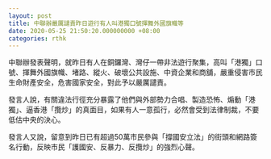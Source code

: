 ```yaml
---
layout: post
title: 中聯辦嚴厲譴責昨日遊行有人叫港獨口號揮舞外國旗幟等
date: 2020-05-25 21:50:20.000000000 +08:00
categories: rthk
---
```


中聯辦發表聲明，就昨日有人在銅鑼灣、灣仔一帶非法遊行聚集，高叫「港獨」口號、揮舞外國旗幟、堵路、縱火、破壞公共設施、中資企業和商舖，嚴重侵害市民生命財產安全，危害國家安全，對此予以嚴厲譴責。

發言人說，有關違法行徑充分暴露了他們與外部勢力合唱、製造恐怖、煽動「港獨」、逼香港「攬炒」的真面目，如果有人一意孤行，必然會受到法律制裁，不要低估中央的決心。

發言人又說，留意到昨日已有超過50萬市民參與「撐國安立法」的街頭和網路簽名行動，反映市民「護國安、反暴力、反攬炒」的強烈心聲。
